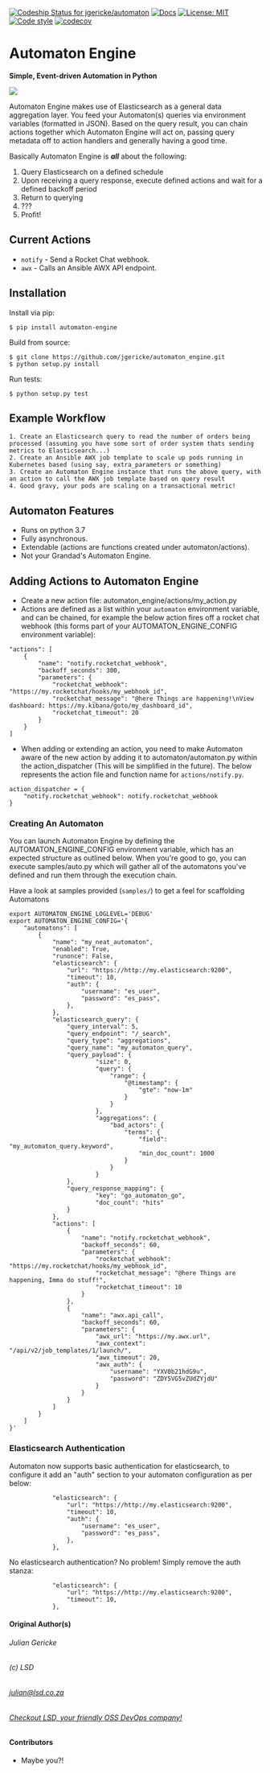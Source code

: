 [![Codeship Status for jgericke/automaton](https://app.codeship.com/projects/d8f9a710-6020-0137-cdfe-427ad6051c19/status?branch=master)](https://app.codeship.com/projects/343973) [![Docs](https://readthedocs.com/projects/lsd-automaton/badge/?version=latest)](https://readthedocs.com/projects/lsd-automaton/) [![License: MIT](https://img.shields.io/badge/License-MIT-yellow.svg)](https://opensource.org/licenses/MIT) [![Code style](https://img.shields.io/badge/code%20style-black-000000.svg)](https://github.com/python/black) [![codecov](https://codecov.io/gh/jgericke/automaton_engine/branch/master/graph/badge.svg)](https://codecov.io/gh/jgericke/automaton_engine)

# Automaton Engine
__Simple, Event-driven Automation in Python__

![](docs/rsrc/automaton_logo.png)


Automaton Engine makes use of Elasticsearch as a general data aggregation layer. You feed your Automaton(s) queries
via environment variables (formatted in JSON). Based on the query result, you can chain actions together which
Automaton Engine will act on, passing query metadata off to action handlers and generally having a good time.

Basically Automaton Engine is ***all*** about the following:

1. Query Elasticsearch on a defined schedule
2. Upon receiving a query response, execute defined actions and wait for a defined backoff period
3. Return to querying
4. ???
5. Profit!

## Current Actions 

* `notify` - Send a Rocket Chat webhook.
* `awx` - Calls an Ansible AWX API endpoint.

## Installation

Install via pip:
```
$ pip install automaton-engine
```

Build from source:
```
$ git clone https://github.com/jgericke/automaton_engine.git
$ python setup.py install
```

Run tests:
```
$ python setup.py test
```


## Example Workflow

    1. Create an Elasticsearch query to read the number of orders being processed (assuming you have some sort of order system thats sending metrics to Elasticsearch...)
    2. Create an Ansible AWX job template to scale up pods running in Kubernetes based (using say, extra_parameters or something)
    3. Create an Automaton Engine instance that runs the above query, with an action to call the AWX job template based on query result
    4. Good gravy, your pods are scaling on a transactional metric!

## Automaton Features

* Runs on python 3.7
* Fully asynchronous.
* Extendable (actions are functions created under automaton/actions).
* Not your Grandad's Automaton Engine.

## Adding Actions to Automaton Engine

* Create a new action file: automaton_engine/actions/my_action.py
* Actions are defined as a list within your `automaton` environment variable, and can be chained, for example the below action fires off a rocket chat webhook (this forms part of your AUTOMATON_ENGINE_CONFIG environment variable):

```
"actions": [
    {
        "name": "notify.rocketchat_webhook",
        "backoff_seconds": 300, 
        "parameters": {
            "rocketchat_webhook": "https://my.rocketchat/hooks/my_webhook_id",
            "rocketchat_message": "@here Things are happening!\nView dashboard: https://my.kibana/goto/my_dashboard_id",
            "rocketchat_timeout": 20
        }
    }
]
```

* When adding or extending an action, you need to make Automaton aware of the new action by adding it to automaton/automaton.py within the action_dispatcher (This will be simplified in the future). The below represents the action file and function name for ```actions/notify.py```.

```
action_dispatcher = {
    "notify.rocketchat_webhook": notify.rocketchat_webhook 
}
```

### Creating An Automaton

You can launch Automaton Engine by defining the AUTOMATON_ENGINE_CONFIG environment variable, which has an expected structure as outlined below. When you're good to go, you can execute samples/auto.py which will gather all of the automatons you've defined and run them through the execution chain.

Have a look at samples provided (```samples/```) to get a feel for scaffolding Automatons

```
export AUTOMATON_ENGINE_LOGLEVEL='DEBUG'
export AUTOMATON_ENGINE_CONFIG='{ 
    "automatons": [
        {
            "name": "my_neat_automaton",
            "enabled": True,
            "runonce": False,
            "elasticsearch": {
                "url": "https://http://my.elasticsearch:9200",
                "timeout": 10,
                "auth": {
                    "username": "es_user",
                    "password": "es_pass",
                },
            },
            "elasticsearch_query": {
                "query_interval": 5,
                "query_endpoint": "/_search",
                "query_type": "aggregations",
                "query_name": "my_automaton_query",
                "query_payload": {
						"size": 0,
						"query": {
						    "range": {
                                "@timestamp": {
                                    "gte": "now-1m"
                                }
                            }
						},
						"aggregations": {
						    "bad_actors": {
                                "terms": {
                                    "field": "my_automaton_query.keyword",
                                    "min_doc_count": 1000
                                }
						    }
						}
                },
                "query_response_mapping": { 
                        "key": "go_automaton_go", 
                        "doc_count": "hits"
                }
            },
            "actions": [
                {
                    "name": "notify.rocketchat_webhook",
                    "backoff_seconds": 60,
                    "parameters": {
                        "rocketchat_webhook": "https://my.rocketchat/hooks/my_webhook_id",
                        "rocketchat_message": "@here Things are happening, Imma do stuff!",
                        "rocketchat_timeout": 10
                    }
                },
                {
                    "name": "awx.api_call",
                    "backoff_seconds": 60,
                    "parameters": {
                        "awx_url": "https://my.awx.url",
                        "awx_context": "/api/v2/job_templates/1/launch/",
                        "awx_timeout": 20,
                        "awx_auth": {
                            "username": "YXV0b21hdG9u",
                            "password": "ZDY5VG5vZUdZYjdU"
                        }
                    }
                }
            ]
        }
    ]
}'
```

### Elasticsearch Authentication

Automaton now supports basic authentication for elasticsearch, to configure it add an "auth" section to your automaton configuration as per below:

```
            "elasticsearch": {
                "url": "https://http://my.elasticsearch:9200",
                "timeout": 10,
                "auth": {
                    "username": "es_user",
                    "password": "es_pass",
                },
            },
```

No elasticsearch authentication? No problem! Simply remove the auth stanza:

```
            "elasticsearch": {
                "url": "https://http://my.elasticsearch:9200",
                "timeout": 10,
            },
```

#### Original Author(s)

###### Julian Gericke
###### (c) LSD
###### [julian@lsd.co.za](mailto:julian@lsd.co.za)
###### [Checkout LSD, your friendly OSS DevOps company!](https://lsd.co.za "LSD Homepage")

#### Contributors

- Maybe you?!
